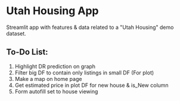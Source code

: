 # Utah Housing App
Streamlit app with features & data related to a "Utah Housing" demo dataset.

## To-Do List:
1. Highlight DR prediction on graph
2. Filter big DF to contain only listings in small DF (For plot)
3. Make a map on home page
4. Get estimated price in plot DF for new house & is_New column
5. Form autofill set to house viewing